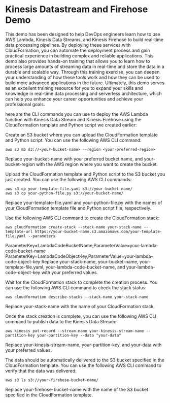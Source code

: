 
# Kinesis Datastream and Firehose Demo

This demo has been designed to help DevOps engineers learn how to use AWS Lambda, Kinesis Data Streams, and Kinesis Firehose to build real-time data processing pipelines. By deploying these services with CloudFormation, you can automate the deployment process and gain practical experience in building complex and reliable applications. This demo also provides hands-on training that allows you to learn how to process large amounts of streaming data in real-time and store the data in a durable and scalable way. Through this training exercise, you can deepen your understanding of how these tools work and how they can be used to build more advanced applications in the future. Ultimately, this demo serves as an excellent training resource for you to expand your skills and knowledge in real-time data processing and serverless architecture, which can help you enhance your career opportunities and achieve your professional goals.


here are the CLI commands you can use to deploy the AWS Lambda function with Kinesis Data Stream and Kinesis Firehose using the CloudFormation template and Python script we created earlier:

Create an S3 bucket where you can upload the CloudFormation template and Python script. You can use the following AWS CLI command:

```
aws s3 mb s3://<your-bucket-name> --region <your-preferred-region>
```
Replace your-bucket-name with your preferred bucket name, and your-bucket-region with the AWS region where you want to create the bucket.

Upload the CloudFormation template and Python script to the S3 bucket you just created. You can use the following AWS CLI commands:

```
aws s3 cp your-template-file.yaml s3://your-bucket-name/
aws s3 cp your-python-file.py s3://your-bucket-name/
```
Replace your-template-file.yaml and your-python-file.py with the names of your CloudFormation template file and Python script file, respectively.

Use the following AWS CLI command to create the CloudFormation stack:

```
aws cloudformation create-stack --stack-name your-stack-name --template-url https://your-bucket-name.s3.amazonaws.com/your-template-file.yaml --parameters 
```
ParameterKey=LambdaCodeBucketName,ParameterValue=your-lambda-code-bucket-name ParameterKey=LambdaCodeObjectKey,ParameterValue=your-lambda-code-object-key
Replace your-stack-name, your-bucket-name, your-template-file.yaml, your-lambda-code-bucket-name, and your-lambda-code-object-key with your preferred values.

Wait for the CloudFormation stack to complete the creation process. You can use the following AWS CLI command to check the stack status:

```
aws cloudformation describe-stacks --stack-name your-stack-name
```
Replace your-stack-name with the name of your CloudFormation stack.

Once the stack creation is complete, you can use the following AWS CLI command to publish data to the Kinesis Data Stream:

```
aws kinesis put-record --stream-name your-kinesis-stream-name --partition-key your-partition-key --data "your-data"
```
Replace your-kinesis-stream-name, your-partition-key, and your-data with your preferred values.

The data should be automatically delivered to the S3 bucket specified in the CloudFormation template. You can use the following AWS CLI command to verify that the data was delivered:
```
aws s3 ls s3://your-firehose-bucket-name/
```
Replace your-firehose-bucket-name with the name of the S3 bucket specified in the CloudFormation template.